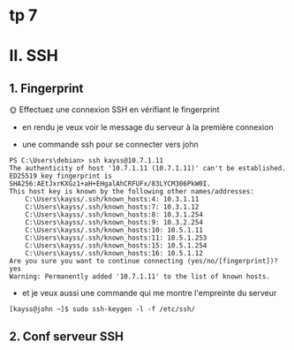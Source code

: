 # tp 7

# II. SSH

## 1. Fingerprint

🌞 Effectuez une connexion SSH en vérifiant le fingerprint

- en rendu je veux voir le message du serveur à la première connexion

- une commande ssh pour se connecter vers john

``````
PS C:\Users\debian> ssh kayss@10.7.1.11
The authenticity of host '10.7.1.11 (10.7.1.11)' can't be established.
ED25519 key fingerprint is SHA256:AEtJxrKXGz1+aH+EHgalAhCRFUFx/83LYCM306PkW0I.
This host key is known by the following other names/addresses:
    C:\Users\kayss/.ssh/known_hosts:4: 10.3.1.11
    C:\Users\kayss/.ssh/known_hosts:7: 10.3.1.12
    C:\Users\kayss/.ssh/known_hosts:8: 10.3.1.254
    C:\Users\kayss/.ssh/known_hosts:9: 10.3.2.254
    C:\Users\kayss/.ssh/known_hosts:10: 10.5.1.11
    C:\Users\kayss/.ssh/known_hosts:11: 10.5.1.253
    C:\Users\kayss/.ssh/known_hosts:15: 10.5.1.254
    C:\Users\kayss/.ssh/known_hosts:16: 10.5.1.12
Are you sure you want to continue connecting (yes/no/[fingerprint])? yes
Warning: Permanently added '10.7.1.11' to the list of known hosts.
``````
- et je veux aussi une commande qui me montre l'empreinte du serveur
``````
[kayss@john ~]$ sudo ssh-keygen -l -f /etc/ssh/
``````
## 2. Conf serveur SSH